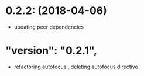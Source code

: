 
# 0.2.2: (2018-04-06)
* updating peer dependencies

#   "version": "0.2.1",
* refactoring autofocus , deleting autofocus directive
